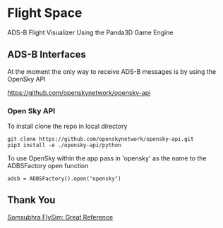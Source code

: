 # Flight Space

ADS-B Flight Visualizer Using the Panda3D Game Engine

## ADS-B Interfaces

At the moment the only way to receive ADS-B messages is by using the OpenSky API

https://github.com/openskynetwork/opensky-api

### Open Sky API

To install clone the repo in local directory

    git clone https://github.com/openskynetwork/opensky-api.git
    pip3 install -e ./opensky-api/python

To use OpenSky within the app pass in 'opensky' as the name to the ADBSFactory open function

    adsb = ADBSFactory().open("opensky")

## Thank You

[Somsubhra FlySim: Great Reference](https://github.com/Somsubhra/FlySim)

